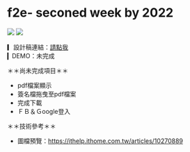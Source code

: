 # f2e- seconed week by 2022

![](https://img.shields.io/badge/3.2.41-Vue-brightgreen) 
![](https://img.shields.io/badge/3.1.8-Vite-green)

▎設計稿連結：[請點我](https://www.figma.com/file/sPyo1NZ2zYyUQ0Z7VAj3et/%E5%B0%8F%E8%8F%9C_WEEK2?node-id=20%3A198) <br>
▎DEMO：未完成



＊＊尚未完成項目＊＊
- pdf檔案顯示
- 簽名檔拖曳至pdf檔案
- 完成下載
- ＦＢ＆Ｇoogle登入


＊＊技術參考＊＊
- 圖檔預覽：https://ithelp.ithome.com.tw/articles/10270889
